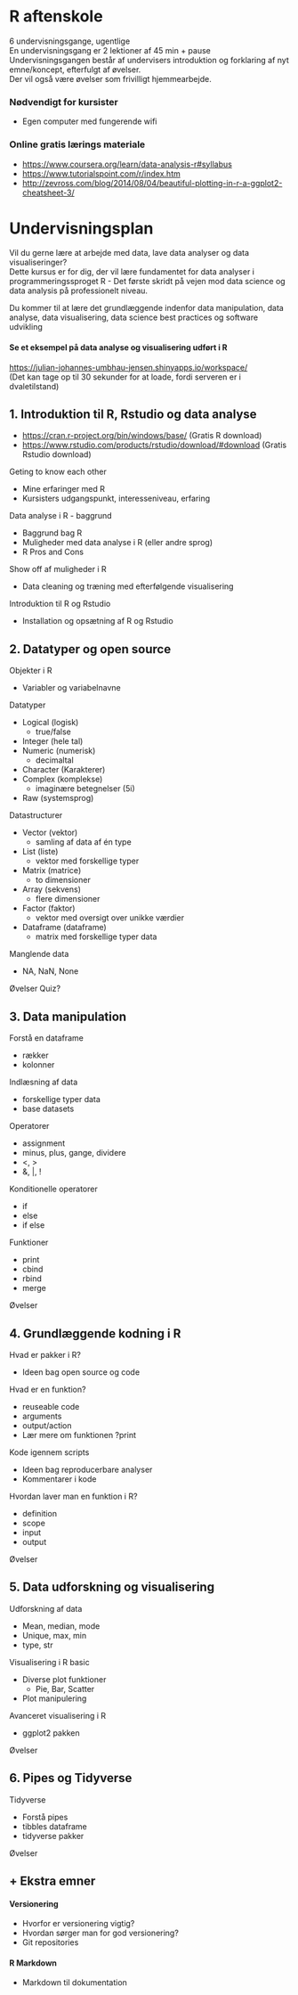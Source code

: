# R aftenskole
6 undervisningsgange, ugentlige \
En undervisningsgang er 2 lektioner af 45 min + pause \
Undervisningsgangen består af undervisers introduktion og forklaring af nyt emne/koncept, efterfulgt af øvelser. \
Der vil også være øvelser som frivilligt hjemmearbejde.

### Nødvendigt for kursister
- Egen computer med fungerende wifi

### Online gratis lærings materiale
- https://www.coursera.org/learn/data-analysis-r#syllabus
- https://www.tutorialspoint.com/r/index.htm
- http://zevross.com/blog/2014/08/04/beautiful-plotting-in-r-a-ggplot2-cheatsheet-3/



# Undervisningsplan
Vil du gerne lære at arbejde med data, lave data analyser og data visualiseringer? \
Dette kursus er for dig, der vil lære fundamentet for data analyser i programmeringssproget R - Det første skridt på vejen mod data science og data analysis på professionelt niveau. 

Du kommer til at lære det grundlæggende indenfor data manipulation, data analyse, data visualisering, data science best practices og software udvikling

#### Se et eksempel på data analyse og visualisering udført i R
https://julian-johannes-umbhau-jensen.shinyapps.io/workspace/ \
(Det kan tage op til 30 sekunder for at loade, fordi serveren er i dvaletilstand)

## 1. Introduktion til R, Rstudio og data analyse
- https://cran.r-project.org/bin/windows/base/ (Gratis R download)
- https://www.rstudio.com/products/rstudio/download/#download (Gratis Rstudio download)

Geting to know each other
- Mine erfaringer med R
- Kursisters udgangspunkt, interesseniveau, erfaring

Data analyse i R - baggrund
- Baggrund bag R
- Muligheder med data analyse i R (eller andre sprog)
- R Pros and Cons

Show off af muligheder i R
- Data cleaning og træning med efterfølgende visualisering

Introduktion til R og Rstudio
- Installation og opsætning af R og Rstudio

## 2. Datatyper og open source
Objekter i R
- Variabler og variabelnavne

Datatyper
- Logical (logisk)
    - true/false
- Integer (hele tal)
- Numeric (numerisk)
    - decimaltal
- Character (Karakterer)
- Complex (komplekse)
    - imaginære betegnelser (5i)
- Raw (systemsprog)

Datastructurer
- Vector (vektor)
    - samling af data af én type
- List (liste)
    - vektor med forskellige typer
- Matrix (matrice)
    - to dimensioner
- Array (sekvens)
    - flere dimensioner
- Factor (faktor)
    - vektor med oversigt over unikke værdier
- Dataframe (dataframe)
    - matrix med forskellige typer data

Manglende data
- NA, NaN, None

Øvelser
Quiz?

## 3. Data manipulation

Forstå en dataframe
- rækker
- kolonner

Indlæsning af data
- forskellige typer data
- base datasets

Operatorer
- assignment
- minus, plus, gange, dividere
- <, >
- &, |, !

Konditionelle operatorer
- if
- else
- if else

Funktioner
- print
- cbind
- rbind
- merge

Øvelser

## 4. Grundlæggende kodning i R
Hvad er pakker i R?
- Ideen bag open source og code

Hvad er en funktion?
- reuseable code
- arguments
- output/action
- Lær mere om funktionen ?print

Kode igennem scripts
- Ideen bag reproducerbare analyser
- Kommentarer i kode

Hvordan laver man en funktion i R?
- definition
- scope
- input
- output

Øvelser

## 5. Data udforskning og visualisering 
Udforskning af data
- Mean, median, mode
- Unique, max, min
- type, str

Visualisering i R basic
- Diverse plot funktioner
    - Pie, Bar, Scatter
- Plot manipulering

Avanceret visualisering i R
- ggplot2 pakken

Øvelser

## 6. Pipes og Tidyverse
Tidyverse
- Forstå pipes
- tibbles dataframe
- tidyverse pakker

Øvelser

## + Ekstra emner
#### Versionering
- Hvorfor er versionering vigtig?
- Hvordan sørger man for god versionering?
- Git repositories

#### R Markdown 
- Markdown til dokumentation

